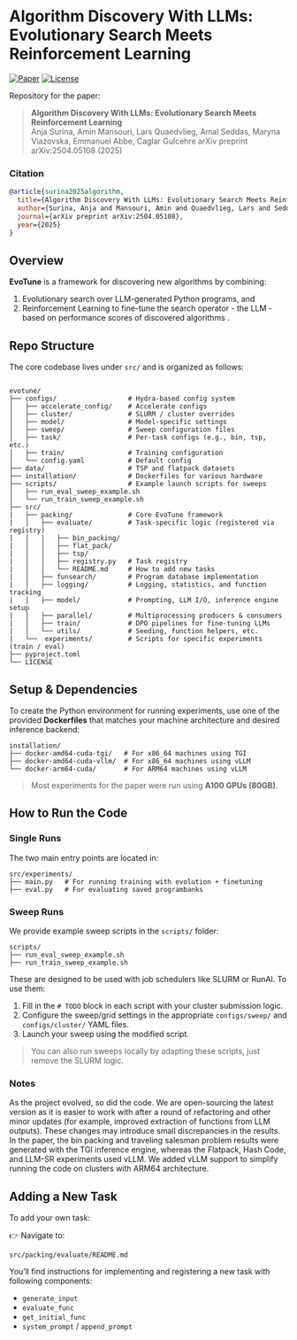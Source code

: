 # Algorithm Discovery With LLMs: Evolutionary Search Meets Reinforcement Learning

<!-- ![Method Image](./data/readme/method-fig.png) -->

[![Paper](https://img.shields.io/badge/Paper-arXiv%20preprint-b31b1b.svg)](https://arxiv.org/abs/2504.05108)
[![License](https://img.shields.io/github/license/CLAIRE-Labo/EvoTune)](./LICENSE)

Repository for the paper:

> **Algorithm Discovery With LLMs: Evolutionary Search Meets Reinforcement Learning**  
> Anja Surina, Amin Mansouri, Lars Quaedvlieg, Amal Seddas, Maryna Viazovska, Emmanuel Abbe, Caglar Gulcehre
> arXiv preprint arXiv:2504.05108 (2025)

### Citation
```bibtex
@article{surina2025algorithm,
  title={Algorithm Discovery With LLMs: Evolutionary Search Meets Reinforcement Learning},
  author={Surina, Anja and Mansouri, Amin and Quaedvlieg, Lars and Seddas, Amal and Viazovska, Maryna and Abbe, Emmanuel and Gulcehre, Caglar},
  journal={arXiv preprint arXiv:2504.05108},
  year={2025}
}
```



## Overview

**EvoTune** is a framework for discovering new algorithms by combining:

1. Evolutionary search over LLM-generated Python programs, and
2. Reinforcement Learning to fine-tune the search operator - the LLM - based on performance scores of discovered algorithms .



## Repo Structure

The core codebase lives under ```src/``` and is organized as follows:

```plaintext

evotune/
├── configs/                  # Hydra-based config system
│   ├── accelerate_config/    # Accelerate configs
│   ├── cluster/              # SLURM / cluster overrides
│   ├── model/                # Model-specific settings
│   ├── sweep/                # Sweep configuration files
│   ├── task/                 # Per-task configs (e.g., bin, tsp, etc.)
│   ├── train/                # Training configuration
│   └── config.yaml           # Default config
├── data/                     # TSP and flatpack datasets
├── installation/             # Dockerfiles for various hardware
├── scripts/                  # Example launch scripts for sweeps
│   ├── run_eval_sweep_example.sh
│   └── run_train_sweep_example.sh
├── src/
|   ├── packing/              # Core EvoTune framework
|   │   ├── evaluate/         # Task-specific logic (registered via registry)
|   │   │   ├── bin_packing/
|   │   │   ├── flat_pack/
|   │   │   ├── tsp/
|   │   │   ├── registry.py   # Task registry
|   │   │   └── README.md     # How to add new tasks
|   │   ├── funsearch/        # Program database implementation
|   │   ├── logging/          # Logging, statistics, and function tracking
|   │   ├── model/            # Prompting, LLM I/O, inference engine setup
|   │   ├── parallel/         # Multiprocessing producers & consumers
|   │   ├── train/            # DPO pipelines for fine-tuning LLMs
|   │   └── utils/            # Seeding, function helpers, etc.
|   └──  experiments/         # Scripts for specific experiments (train / eval)
├── pyproject.toml
└── LICENSE
```



## Setup & Dependencies

To create the Python environment for running experiments, use one of the provided **Dockerfiles** that matches your machine architecture and desired inference backend:

```plaintext
installation/
├── docker-amd64-cuda-tgi/   # For x86_64 machines using TGI
├── docker-amd64-cuda-vllm/  # For x86_64 machines using vLLM
└── docker-arm64-cuda/       # For ARM64 machines using vLLM
```

> Most experiments for the paper were run using **A100 GPUs (80GB)**.


## How to Run the Code

### Single Runs

The two main entry points are located in:

```plaintext
src/experiments/
├── main.py   # For running training with evolution + finetuning
├── eval.py   # For evaluating saved programbanks
```

### Sweep Runs

We provide example sweep scripts in the ```scripts/``` folder:

```plaintext
scripts/
├── run_eval_sweep_example.sh
├── run_train_sweep_example.sh
```

These are designed to be used with job schedulers like SLURM or RunAI. To use them:

1. Fill in the ```# TODO``` block in each script with your cluster submission logic.
2. Configure the sweep/grid settings in the appropriate ```configs/sweep/``` and ```configs/cluster/``` YAML files.
3. Launch your sweep using the modified script.

> You can also run sweeps locally by adapting these scripts, just remove the SLURM logic.

### Notes 
As the project evolved, so did the code. We are open-sourcing the latest version as it is easier to work with after a round of refactoring and other minor updates (for example, improved extraction of functions from LLM outputs). These changes may introduce small discrepancies in the results. In the paper, the bin packing and traveling salesman problem results were generated with the TGI inference engine, whereas the Flatpack, Hash Code, and LLM-SR experiments used vLLM. We added vLLM support to simplify running the code on clusters with ARM64 architecture.


## Adding a New Task

To add your own task:

👉 Navigate to:

```src/packing/evaluate/README.md```

You’ll find instructions for implementing and registering a new task with following components:

- ```generate_input```
- ```evaluate_func```
- ```get_initial_func```
- ```system_prompt``` / ```append_prompt```
